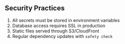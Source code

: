 ## Security Practices

1. All secrets must be stored in environment variables
2. Database access requires SSL in production
3. Static files served through S3/CloudFront
4. Regular dependency updates with `safety check`